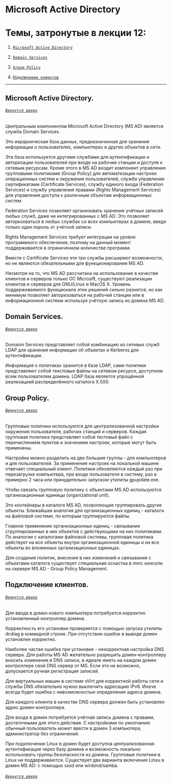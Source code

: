 # Microsoft Active Directory

# Темы, затронутые в лекции 12: 

1. [`Microsoft Active Directory`](https://github.com/Shin0kari/System-administration/blob/main/lections/Lec_12.%20Microsoft%20Active%20Directory.md#microsoft-active-directory-1)

1. [`Domain Services`](https://github.com/Shin0kari/System-administration/blob/main/lections/Lec_12.%20Microsoft%20Active%20Directory.md#domain-services)

1. [`Group Policy`](https://github.com/Shin0kari/System-administration/blob/main/lections/Lec_12.%20Microsoft%20Active%20Directory.md#group-policy)

1. [`Подключение клиентов`](https://github.com/Shin0kari/System-administration/blob/main/lections/Lec_12.%20Microsoft%20Active%20Directory.md#%D0%BF%D0%BE%D0%B4%D0%BA%D0%BB%D1%8E%D1%87%D0%B5%D0%BD%D0%B8%D0%B5-%D0%BA%D0%BB%D0%B8%D0%B5%D0%BD%D1%82%D0%BE%D0%B2)

***

## Microsoft Active Directory.
###### [`Вернутся вверх`](https://github.com/Shin0kari/System-administration/blob/main/lections/Lec_12.%20Microsoft%20Active%20Directory.md#%D1%82%D0%B5%D0%BC%D1%8B-%D0%B7%D0%B0%D1%82%D1%80%D0%BE%D0%BD%D1%83%D1%82%D1%8B%D0%B5-%D0%B2-%D0%BB%D0%B5%D0%BA%D1%86%D0%B8%D0%B8-12)

Центральным компонентом Microsoft Active Directory (MS AD) является служба Domain Services.

Это иерархическая база данных, предназначенная для хранения информации о пользователях, компьютерах и других объектов в сети.

Эта база используется другими службами для аутентификации и авторизации пользователей при входе на рабочие станции и доступе к сетевым ресурсам. Кроме этого в MS AD входит компонент управления групповыми политиками (Group Policy) для автоматизации настроек операционных систем и окружения пользователей, служба управления сертификатами (Certificate Services), службу единого входа (Federation Services) и службу управления правами (Rights Management Services) для управления доступа к различным объектам информационных систем.

Federation Services позволяет организовать хранение учётных записей любых служб, даже не интегрированных с MS AD. Это позволяет авторизоваться в любых службах со всех компьютерах в домене, введя только один пароль от учётной записи.

Rights Management Services требует интеграции на уровне программного обеспечения, поэтому на данный момент поддерживается в ограниченном количестве программ.

Вместе с Certificate Services эти три службы расширяют возможности, но не являются обязательными для функционирования MS AD.

Несмотря на то, что MS AD рассчитана на использование в качестве клиентов и серверов только ОС Microsift, существуют реализации клиентов и серверов для GNU/Linux и MacOS X. Уровень поддерживаемого функционала этих решений сильно разнится, но как минимум позволяет авторизоваться на рабочей станции или в информационной системе используя учётную запись из домена MS AD.

## Domain Services.
###### [`Вернутся вверх`](https://github.com/Shin0kari/System-administration/blob/main/lections/Lec_12.%20Microsoft%20Active%20Directory.md#%D1%82%D0%B5%D0%BC%D1%8B-%D0%B7%D0%B0%D1%82%D1%80%D0%BE%D0%BD%D1%83%D1%82%D1%8B%D0%B5-%D0%B2-%D0%BB%D0%B5%D0%BA%D1%86%D0%B8%D0%B8-12)

Domaion Services представляет собой комбинацию из сетевых служб LDAP для хранения информации об объектах и Kerberos для аутентификации. 

Информация о политиках хранится в базе LDAP, сами политики представляют собой текстовые файлы на сетевом ресурсе, доступном всем пользователям домена. LDAP база является упрощённой реализацией распределённого каталога Х.500.

## Group Policy.
###### [`Вернутся вверх`](https://github.com/Shin0kari/System-administration/blob/main/lections/Lec_12.%20Microsoft%20Active%20Directory.md#%D1%82%D0%B5%D0%BC%D1%8B-%D0%B7%D0%B0%D1%82%D1%80%D0%BE%D0%BD%D1%83%D1%82%D1%8B%D0%B5-%D0%B2-%D0%BB%D0%B5%D0%BA%D1%86%D0%B8%D0%B8-12)

Групповые политики используются для централизованной настройки окружения пользователя, рабочих станций и серверов. Каждая групповая политика представляет собой тестовый файл с перечислением пунктов и значением настроек, которые могут быть применены.

Настройки можно разделить на две большие группы - для компьютеров и для пользователей. За применение настроек на локальной машине отвечает специальный клиент. Политики обновляются каждый раз при перезагрузке компьютера, при входе пользователя в систему, раз в примерно 2 часа или принудительно запуском утилиты gpupdate.exe.

Чтобы связать групповую политику с объектами MS AD используются организационные единицы (organizational unit). 

Это контейнеры в каталоге MS AD, позволяющие группировать другие объекты. Ближайшая аналогия для организационных единиц - каталоги на файловой системе, по которым группируются файлы. 

Главное применение организационных единиц - связывание сгруппированных в них объектов с действующими на них политиками. По аналогии с каталогами файловой системы, групповая политика действует на все объекты внутри организационной единицы и на все объекты во вложенных организационных единицах.

Для создания политик, внесения в них изменений и связывания с объектами каталога существует специальная оснастка в mmc консоли на сервере MS AD - Group Policy Management.

## Подключение клиентов.
###### [`Вернутся вверх`](https://github.com/Shin0kari/System-administration/blob/main/lections/Lec_12.%20Microsoft%20Active%20Directory.md#%D1%82%D0%B5%D0%BC%D1%8B-%D0%B7%D0%B0%D1%82%D1%80%D0%BE%D0%BD%D1%83%D1%82%D1%8B%D0%B5-%D0%B2-%D0%BB%D0%B5%D0%BA%D1%86%D0%B8%D0%B8-12)

Для ввода в домен нового компьютера потребуется корректно установленный контроллер домена.

Корректность его установки проверяется с помощью запуска утилиты dcdiag в командной строке. При отсутствии ошибок в выводе домен установлен корректно.

Наиболее частая ошибка при установке - некорректная настройка DNS сервера. Для работы MS AD желательно разрешить домен-контроллеру вносить изменения в DNS записи, в идеале иметь на каждом домен контроллере свой DNS сервер от MS. Если это не возможно, допускается ручная регистрация записей.

Для виртуальных машин в системе oVirt для корректной работы сети и службы DNS обязательно нужно выключить адресацию IPv6. Иначе всегда будет ошибка с невозможностью определения адреса домена.

Для каждого клиента в качестве DNS сервера должен быть установлен адрес домен-контроллера.

Для входа в домен потребуется учётная запись домена с правами, достаточными для этого действия. С настройками по умолчанию обычный пользователь может ввести в домен 3 компьютера, администратор без ограничений.

При подключении Linux в домен будет доступна централизованная аутентификация через базу домена и возможность локально использовать группы безопасности из домена. Групповые политики в Linux не поддерживаются. Существует два варианта включения Linxu в домен MS AD: с помощью sssd или winbind/samba.

###### [`Вернутся вверх`](https://github.com/Shin0kari/System-administration/blob/main/lections/Lec_12.%20Microsoft%20Active%20Directory.md#%D1%82%D0%B5%D0%BC%D1%8B-%D0%B7%D0%B0%D1%82%D1%80%D0%BE%D0%BD%D1%83%D1%82%D1%8B%D0%B5-%D0%B2-%D0%BB%D0%B5%D0%BA%D1%86%D0%B8%D0%B8-12)
